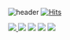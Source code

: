<!--
**kira0916/kira0916** is a ✨ _special_ ✨ repository because its `README.md` (this file) appears on your GitHub profile.

Here are some ideas to get you started:

- 🔭 I’m currently working on ...
- 🌱 I’m currently learning ...
- 👯 I’m looking to collaborate on ...
- 🤔 I’m looking for help with ...
- 💬 Ask me about ...
- 📫 How to reach me: ...
- 😄 Pronouns: ...
- ⚡ Fun fact: ...
-->
![header](https://capsule-render.vercel.app/api?type=cylinder&color=gradient&height=200&section=header&text=Heeyun_Chai&fontSize=80)
[![Hits](https://hits.seeyoufarm.com/api/count/incr/badge.svg?url=https%3A%2F%2Fgithub.com%2Fkira0916&count_bg=%23E79DE6&title_bg=%23DB69DA&icon=&icon_color=%23E7E7E7&title=hits&edge_flat=false)](https://hits.seeyoufarm.com)


<a href="https://heeyunchai.notion.site/3ace6349826d4fa48643da0c8c5ad1ac"><img src="https://img.shields.io/badge/Notion-000000?style=flat-square&logo=Notion&logoColor=white"/>
<a href="https://heeyunchai.notion.site/Terraform-d64c3c2ab2714b3989a68feb07749f51"><img src="https://img.shields.io/badge/Terraform-7B42BC?style=flat-square&logo=Terraform&logoColor=white"/></a>
<a href="https://heeyunchai.notion.site/Amazon-Web-Service-23177a50eef943e09d6f6b1dc6a7e139"><img src="https://img.shields.io/badge/Amazon AWS-232F3E?style=flat-square&logo=Amazon AWS&logoColor=white"/></a>
<a href="https://heeyunchai.notion.site/Docker-14bd7db7eb5442e5b0b96c09a30983ad"><img src="https://img.shields.io/badge/Docker-2496ED?style=flat-square&logo=Docker&logoColor=white"/></a>
<a href="https://heeyunchai.notion.site/Kubernetes-07aaa582833943a1a3e70c967b470dbd"><img src="https://img.shields.io/badge/Kubernetes-326CE5?style=flat-square&logo=Kubernetes&logoColor=white"/></a>
